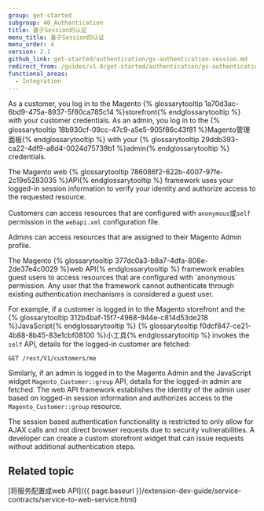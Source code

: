 ```yaml
---
group: get-started
subgroup: 40_Authentication
title: 基于Session的认证
menu_title: 基于Session的认证
menu_order: 4
version: 2.1
github_link: get-started/authentication/gs-authentication-session.md
redirect_from: /guides/v1.0/get-started/authentication/gs-authentication-session.html
functional_areas:
  - Integration
---
```


As a customer, you log in to the Magento {% glossarytooltip 1a70d3ac-6bd9-475a-8937-5f80ca785c14 %}storefront{% endglossarytooltip %} with your customer credentials. As an admin, you log in to the {% glossarytooltip 18b930cf-09cc-47c9-a5e5-905f86c43f81 %}Magento管理面板{% endglossarytooltip %} with your {% glossarytooltip 29ddb393-ca22-4df9-a8d4-0024d75739b1 %}admin{% endglossarytooltip %} credentials.

The Magento web {% glossarytooltip 786086f2-622b-4007-97fe-2c19e5283035 %}API{% endglossarytooltip %} framework uses your logged-in session information to verify your identity and authorize access to the requested resource.

Customers can access resources that are configured with `anonymous`或`self`  permission in the `webapi.xml` configuration file.

Admins can access resources that are assigned to their Magento Admin profile.

<div class="bs-callout bs-callout-info" id="info" markdown="1">
The Magento {% glossarytooltip 377dc0a3-b8a7-4dfa-808e-2de37e4c0029 %}web API{% endglossarytooltip %} framework enables guest users to access resources that are configured with `anonymous` permission. Any user that the framework cannot authenticate through existing authentication mechanisms is considered a guest user.
</div>

For example, if a customer is logged in to the Magento storefront and the {% glossarytooltip 312b4baf-15f7-4968-944e-c814d53de218 %}JavaScript{% endglossarytooltip %} {% glossarytooltip f0dcf847-ce21-4b88-8b45-83e1cbf08100 %}小工具{% endglossarytooltip %} invokes the `self` API, details for the logged-in customer are fetched:

`GET /rest/V1/customers/me`

Similarly, if an admin is logged in to the Magento Admin
and the JavaScript widget `Magento_Customer::group` API, details for the logged-in admin are fetched.
The web API framework establishes the identity of the admin user based on logged-in session information and authorizes access to the `Magento_Customer::group` resource.

<div class="bs-callout bs-callout-info" id="info">
The session based authentication functionality is restricted to only allow for AJAX calls and not direct browser requests due to security vulnerabilities. A developer can create a custom storefront widget that can issue requests without additional authentication steps.
</div>

## Related topic

[将服务配置成web API]({{ page.baseurl }}/extension-dev-guide/service-contracts/service-to-web-service.html)
